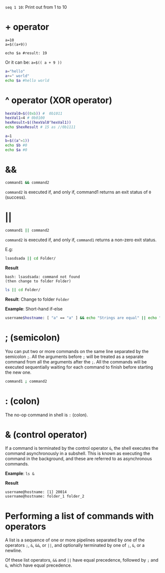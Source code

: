 ``seq 1 10``: Print out from 1 to 10

# + operator

```shell
a=10
a=$((a+9))

echo $a #result: 19
```

Or it can be: ``a=$(( a + 9 ))``

```sh
a="hello"
a+=" world"
echo $a #hello world
```

# ^ operator (XOR operator)
```sh
hexVal0=$((0xb)) #  0b1011
hexVal1=4 # 0b0100
hexResult=$((hexVal0^hexVal1))
echo $hexResult # 15 as //0b1111
```
```sh
a=1
b=$((a^=1))
echo $b #0
echo $a #0
```

# &&

```sh
command1 && command2
```

``command2`` is executed if, and only if, command1 returns an exit status of ``0`` (success).

# ||

```sh
command1 || command2
```

``command2`` is executed if, and only if, ``command1`` returns a non-zero exit status.

E.g:

```sh
lsasdsada || cd Folder/
```

**Result**

```
bash: lsasdsada: command not found
(then change to folder Folder)
```

```sh
ls || cd Folder/
```

**Result**: Change to folder ``Folder``

**Example**: Short-hand if-else

```sh
username$hostname: [ "a" == "a" ] && echo "Strings are equal" || echo "Strings are not equal"
```

# ; (semicolon)

You can put two or more commands on the same line separated by the semicolon ``;``. All the arguments before ``;`` will be treated as a separate command from all the arguments after the ``;``. All the commands will be executed sequentially waiting for each command to finish before starting the new one.

```sh
command1 ; command2  
```

# : (colon)

The no-op command in shell is ``:`` (colon).

# & (control operator)

If a command is terminated by the control operator ``&``, the shell executes the command asynchronously in a subshell. This is known as executing the command in the background, and these are referred to as asynchronous commands.

**Example**: ``ls &``

**Result**

```
username@hostname: [1] 20014
username@hostname: folder_1 folder_2
```

# Performing a list of commands with operators

A list is a sequence of one or more pipelines separated by one of the operators ``;``, ``&``, ``&&``, or ``||``, and optionally terminated by one of ``;``, ``&``, or a newline.

Of these list operators, ``&&`` and ``||`` have equal precedence, followed by ``;`` and ``&``, which have equal precedence.
